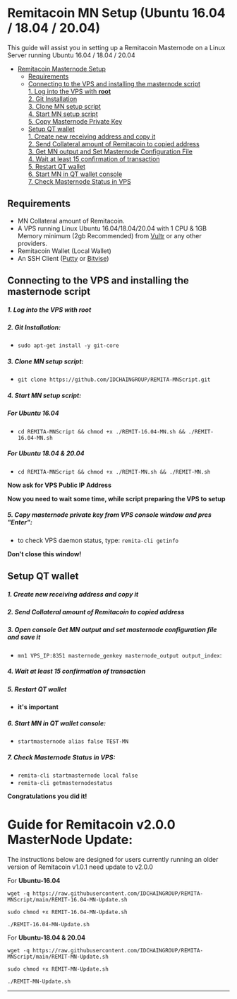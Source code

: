 # Remitacoin MN Setup (Ubuntu 16.04 / 18.04 / 20.04)
This guide will assist you in setting up a Remitacoin Masternode on a Linux Server running Ubuntu 16.04 / 18.04 / 20.04

- [Remitacoin Masternode Setup](#remitacoin-masternode-setup)  
  	* [Requirements](#requirements) 
  * [Connecting to the VPS and installing the masternode script](#Connecting-to-the-VPS-and-installing-the-masternode-script)  
         [1. Log into the VPS with **root**](#1-log-into-the-vps-with-root)  
         [2. Git Installation](#2-git-installation)  
         [3. Clone MN setup script](#3-clone-mn-setup-script)  
         [4. Start MN setup script](#4-start-mn-setup-script)  
         [5. Copy Masternode Private Key](#5-copy-masternode-private-key-from-vps-console-window-and-pres-enter)
  * [Setup QT wallet](#setup-qt-wallet)  
         [1. Create new receiving address and copy it](#1-create-new-receiving-address-and-copy-it)  
	 [2. Send Collateral amount of Remitacoin to copied address](#2-send-collateral-amount-of-remitacoin-to-copied-address)  
	 [3. Get MN output and Set Masternode Configuration File](#3-open-console-get-mn-output-and-set-masternode-configuration-file-and-save-it)  
	 [4. Wait at least 15 confirmation of transaction](#4-wait-at-least-15-confirmation-of-transaction)  
         [5. Restart QT wallet](#5-restart-qt-wallet)  
         [6. Start MN in QT wallet console](#6-start-mn-in-qt-wallet-console)  
	 [7. Check Masternode Status in VPS](#7-check-masternode-status-in-vps)  

## Requirements
- MN Collateral amount of Remitacoin.
- A VPS running Linux Ubuntu 16.04/18.04/20.04 with 1 CPU & 1GB Memory minimum (2gb Recommended) from [Vultr](https://www.vultr.com/?ref=8622028) or any other providers.
- Remitacoin Wallet (Local Wallet)
- An SSH Client (<a href="https://www.putty.org/" target="_blank">Putty</a> or <a href="https://dl.bitvise.com/BvSshClient-Inst.exe" target="_blank">Bitvise</a>)


## Connecting to the VPS and installing the masternode script

##### 1. Log into the VPS with **root**  

##### 2. Git Installation:  
- ```sudo apt-get install -y git-core```  

##### 3. Clone MN setup script: 
- ```git clone https://github.com/IDCHAINGROUP/REMITA-MNScript.git```  

##### 4. Start MN setup script: 
##### For Ubuntu 16.04
- ```cd REMITA-MNScript && chmod +x ./REMIT-16.04-MN.sh && ./REMIT-16.04-MN.sh```

##### For Ubuntu 18.04 & 20.04
- ```cd REMITA-MNScript && chmod +x ./REMIT-MN.sh && ./REMIT-MN.sh```


   
**Now ask for VPS Public IP Address** 

**Now you need to wait some time, while script preparing the VPS to setup**  
##### 5. Copy masternode private key from VPS console window and pres "Enter":


- to check VPS daemon status, type: ```remita-cli getinfo```

**Don't close this window!** 	

## Setup QT wallet
##### 1. Create new receiving address and copy it

##### 2. Send Collateral amount of Remitacoin to copied address

##### 3. Open console Get MN output and set masternode configuration file and save it
- ```mn1 VPS_IP:8351 masternode_genkey masternode_output output_index```:

##### 4. Wait at least 15 confirmation of transaction

##### 5. Restart QT wallet  
- **it's important**

##### 6. Start MN in QT wallet console:
- ```startmasternode alias false TEST-MN```

##### 7. Check Masternode Status in VPS:
- ```remita-cli startmasternode local false``` 
- ```remita-cli getmasternodestatus```  

**Сongratulations you did it!**


# Guide for Remitacoin v2.0.0 MasterNode Update:
The instructions below are designed for users currently running an older version of Remitacoin v1.0.1 need update to v2.0.0

For **Ubuntu-16.04**
```
wget -q https://raw.githubusercontent.com/IDCHAINGROUP/REMITA-MNScript/main/REMIT-16.04-MN-Update.sh

sudo chmod +x REMIT-16.04-MN-Update.sh

./REMIT-16.04-MN-Update.sh
```


For **Ubuntu-18.04 & 20.04**
```
wget -q https://raw.githubusercontent.com/IDCHAINGROUP/REMITA-MNScript/main/REMIT-MN-Update.sh

sudo chmod +x REMIT-MN-Update.sh

./REMIT-MN-Update.sh
```

***

